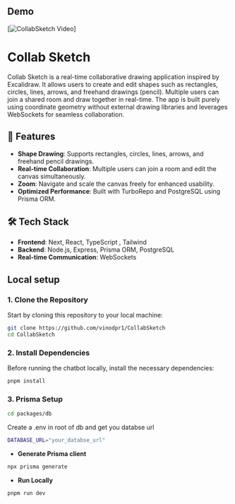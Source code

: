 ## Demo  

[![CollabSketch Video](https://drive.google.com/file/d/12s0vaDgapdZAbfzE1coi9fm1RQBi__Py/view)]


# Collab Sketch 

Collab Sketch is a real-time collaborative drawing application inspired by Excalidraw. It allows users to create and edit shapes such as rectangles, circles, lines, arrows, and freehand drawings (pencil). Multiple users can join a shared room and draw together in real-time. The app is built purely using coordinate geometry without external drawing libraries and leverages WebSockets for seamless collaboration.  

## 🚀 Features  

- **Shape Drawing**: Supports rectangles, circles, lines, arrows, and freehand pencil drawings.  
- **Real-time Collaboration**: Multiple users can join a room and edit the canvas simultaneously.  
- **Zoom**: Navigate and scale the canvas freely for enhanced usability.  
- **Optimized Performance**: Built with TurboRepo and PostgreSQL using Prisma ORM.  


## 🛠️ Tech Stack  

- **Frontend**: Next, React, TypeScript , Tailwind
- **Backend**: Node.js, Express, Prisma ORM, PostgreSQL  
- **Real-time Communication**: WebSockets  

## Local setup

### 1. Clone the Repository

Start by cloning this repository to your local machine:

```bash
git clone https://github.com/vinodpr1/CollabSketch
cd CollabSketch
```

### 2. Install Dependencies

Before running the chatbot locally, install the necessary dependencies:

```bash
pnpm install
```

### 3. Prisma Setup

```bash
cd packages/db
```

Create a .env in root of db and get you databse url


```bash
DATABASE_URL="your_databse_url"
```

- **Generate Prisma client**

```bash
npx prisma generate
```


- **Run Locally**

```bash
pnpm run dev
```